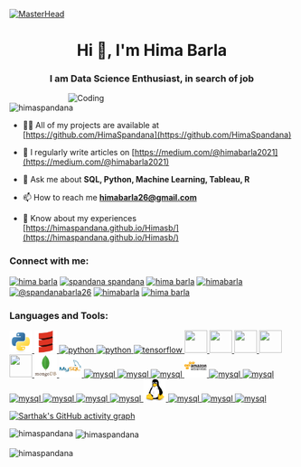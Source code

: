 [![MasterHead](https://media-exp1.licdn.com/dms/image/C4D12AQEeOHUlSyCGQw/article-cover_image-shrink_600_2000/0/1622428126770?e=1660176000&v=beta&t=enqQHYTYtPXIh2AnFs6mOCUjTfgRFTNTkuF4_KuKj-A)](https://github.com/HimaSpandana)
<h1 align="center">Hi 👋, I'm Hima Barla</h1>
<h3 align="center">I am Data Science Enthusiast, in search of job</h3>

<img align = "right" alt="Coding" width="400" src="https://www.edureka.co/blog/wp-content/uploads/2018/08/Insurance-Leadspace-Aniamted.gif"> 

<p align="left"> <img src="https://komarev.com/ghpvc/?username=himaspandana&label=Profile%20views&color=0e75b6&style=flat" alt="himaspandana" /> </p>

- 👨‍💻 All of my projects are available at [https://github.com/HimaSpandana](https://github.com/HimaSpandana)

- 📝 I regularly write articles on [https://medium.com/@himabarla2021](https://medium.com/@himabarla2021)

- 💬 Ask me about **SQL, Python, Machine Learning, Tableau, R**

- 📫 How to reach me **himabarla26@gmail.com**

- 📄 Know about my experiences [https://himaspandana.github.io/Himasb/](https://himaspandana.github.io/Himasb/)

<h3 align="left">Connect with me:</h3>
<p align="left">
<a href="https://linkedin.com/in/hima barla" target="blank"><img align="center" src="https://raw.githubusercontent.com/rahuldkjain/github-profile-readme-generator/master/src/images/icons/Social/linked-in-alt.svg" alt="hima barla" height="30" width="40" /></a>
<a href="https://kaggle.com/spandana spandana" target="blank"><img align="center" src="https://raw.githubusercontent.com/rahuldkjain/github-profile-readme-generator/master/src/images/icons/Social/kaggle.svg" alt="spandana spandana" height="30" width="40" /></a>
<a href="https://fb.com/hima barla" target="blank"><img align="center" src="https://raw.githubusercontent.com/rahuldkjain/github-profile-readme-generator/master/src/images/icons/Social/facebook.svg" alt="hima barla" height="30" width="40" /></a>
<a href="https://instagram.com/himabarla" target="blank"><img align="center" src="https://raw.githubusercontent.com/rahuldkjain/github-profile-readme-generator/master/src/images/icons/Social/instagram.svg" alt="himabarla" height="30" width="40" /></a>
<a href="https://medium.com/@spandanabarla26" target="blank"><img align="center" src="https://raw.githubusercontent.com/rahuldkjain/github-profile-readme-generator/master/src/images/icons/Social/medium.svg" alt="@spandanabarla26" height="30" width="40" /></a>
<a href="https://www.leetcode.com/himabarla" target="blank"><img align="center" src="https://raw.githubusercontent.com/rahuldkjain/github-profile-readme-generator/master/src/images/icons/Social/leet-code.svg" alt="himabarla" height="30" width="40" /></a>
<a href="https://www.hackerearth.com/hima barla" target="blank"><img align="center" src="https://raw.githubusercontent.com/rahuldkjain/github-profile-readme-generator/master/src/images/icons/Social/hackerearth.svg" alt="hima barla" height="30" width="40" /></a>
</p>


<h3 align="left">Languages and Tools:</h3>
<p align="left"> <a href="https://www.python.org" target="_blank" rel="noreferrer"> <img src="https://raw.githubusercontent.com/devicons/devicon/master/icons/python/python-original.svg" alt="python" width="40" height="40"/> </a><a href="https://www.scala-lang.org/" target="_blank" rel="noreferrer"> <img src="https://raw.githubusercontent.com/devicons/devicon/master/icons/scala/scala-original.svg" alt="python" width="40" height="40"/> </a><a href="https://kafka.apache.org/" target="_blank" rel="noreferrer"> <img src="https://www.vectorlogo.zone/logos/apache_kafka/apache_kafka-icon.svg" alt="python" width="40" height="40"/> </a><a href="https://hadoop.apache.org/" target="_blank" rel="noreferrer"> <img src="https://www.vectorlogo.zone/logos/apache_hadoop/apache_hadoop-icon.svg" alt="python" width="40" height="40"/> </a><a href="https://www.tensorflow.org" target="_blank" rel="noreferrer"> <img src="https://www.vectorlogo.zone/logos/tensorflow/tensorflow-icon.svg" alt="tensorflow" width="40" height="40"/> </a><a href="https://pytorch.org/" target="_blank" rel="noreferrer"> <img src="https://www.vectorlogo.zone/logos/pytorch/pytorch-icon.svg" width="40" height="40"/> </a><a href="https://pandas.pydata.org/" target="_blank" rel="noreferrer"> <img src="https://numfocus.org/wp-content/uploads/2016/07/pandas-logo-300.png" width="40" height="40"/> </a><a href="https://seaborn.pydata.org/" target="_blank" rel="noreferrer"> <img src="https://files.ai-pool.com/a/21155149cb560f48f085a21264277c3c.png" width="40" height="40"/> </a><a href="https://opencv.org/" target="_blank" rel="noreferrer"> <img src="https://3.bp.blogspot.com/-yvrV6MUueGg/ToICp0YIDPI/AAAAAAAAADg/SYKg4dWpyC43AAfrDwBTR0VYmYT0QshEgCPcBGAYYCw/s1600/OpenCV_Logo.png" width="40" height="40"/> </a><a href="https://scikit-learn.org/stable/" target="_blank" rel="noreferrer"> <img src="https://thehotskills.com/wp-content/uploads/2021/11/Scikit-Learn-Logo.jpg" width="40" height="40"/> </a><a href="https://www.mongodb.com/" target="_blank" rel="noreferrer"> <img src="https://raw.githubusercontent.com/devicons/devicon/master/icons/mongodb/mongodb-original-wordmark.svg" alt="mongodb" width="40" height="40"/> </a> <a href="https://www.mysql.com/" target="_blank" rel="noreferrer"> <img src="https://raw.githubusercontent.com/devicons/devicon/master/icons/mysql/mysql-original-wordmark.svg" alt="mysql" width="40" height="40"/> </a><a href="https://www.postgresql.org/" target="_blank" rel="noreferrer"> <img src="https://images.g2crowd.com/uploads/product/image/large_detail/large_detail_251be2af3ae607c45c14e816eaa1cf41/postgresql.png" alt="mysql" width="40" height="40"/> </a><a href="https://hive.com/" target="_blank" rel="noreferrer"> <img src="https://upload.wikimedia.org/wikipedia/commons/b/bb/Apache_Hive_logo.svg" alt="mysql" width="40" height="40"/> </a><a href="https://www.tableau.com/" target="_blank" rel="noreferrer"> <img src="https://siliconangle.com/files/2013/05/tableau-logo-USE-THIS-ONE-300x160.png" alt="mysql" width="40" height="40"/> </a><a href="https://aws.amazon" target="_blank" rel="noreferrer"> <img src="https://raw.githubusercontent.com/devicons/devicon/master/icons/amazonwebservices/amazonwebservices-original-wordmark.svg" alt="mysql" width="40" height="40"/> </a><a href="https://azure.microsoft.com/en-us/" target="_blank" rel="noreferrer"> <img src="https://www.vectorlogo.zone/logos/microsoft_azure/microsoft_azure-icon.svg" alt="mysql" width="40" height="40"/> </a><a href=" https://cloud.google.com/" target="_blank" rel="noreferrer"> <img src="https://www.vectorlogo.zone/logos/google_cloud/google_cloud-icon.svg" alt="mysql" width="40" height="40"/> </a><a href="https://www.djangoproject.com/" target="_blank" rel="noreferrer"> <img src="https://image.pngaaa.com/339/4169339-middle.png" alt="mysql" width="40" height="40"/> </a><a href="https://flask.palletsprojects.com/en/2.1.x/" target="_blank" rel="noreferrer"> <img src="https://www.vectorlogo.zone/logos/pocoo_flask/pocoo_flask-icon.svg" alt="mysql" width="40" height="40"/> </a><a href="https://matlab.mathworks.com/" target="_blank" rel="noreferrer"> <img src="https://upload.wikimedia.org/wikipedia/commons/2/21/Matlab_Logo.png" alt="mysql" width="40" height="40"/> </a><a href="https://www.figma.com/" target="_blank" rel="noreferrer"> <img src="https://www.vectorlogo.zone/logos/figma/figma-icon.svg" alt="mysql" width="40" height="40"/> </a><a href="https://www.linux.org/" target="_blank" rel="noreferrer"> <img src="https://raw.githubusercontent.com/devicons/devicon/master/icons/linux/linux-original.svg" alt="mysql" width="40" height="40"/> </a><a href="https://about.gitlab.com/" target="_blank" rel="noreferrer"> <img src="https://seeklogo.com/images/G/gitlab-logo-757620E430-seeklogo.com.png" alt="mysql" width="40" height="40"/> </a><a href="https://jupyter.org/" target="_blank" rel="noreferrer"> <img src="https://technology.amis.nl/wp-content/uploads/2020/11/image-27.png" alt="mysql" width="40" height="40"/> </a><a href=" https://www.rstudio.com/" target="_blank" rel="noreferrer"> <img src="https://westcampus.yale.edu/sites/default/files/event-images/r_0.png" alt="mysql" width="40" height="40"/> </a>
  
  [![Sarthak's GitHub activity graph](https://activity-graph.herokuapp.com/graph?username=himaspandana&&theme=xcode)](https://github.com/HimaSpandana)

  <p><img align="left" src="https://github-readme-stats.vercel.app/api/top-langs?username=himaspandana&show_icons=true&locale=en&layout=compact" alt="himaspandana" /></p>

<p>&nbsp;<img align="center" src="https://github-readme-stats.vercel.app/api?username=himaspandana&show_icons=true&locale=en" alt="himaspandana" /></p>

<p><img align="center" src="https://github-readme-streak-stats.herokuapp.com/?user=himaspandana&" alt="himaspandana" /></p>
